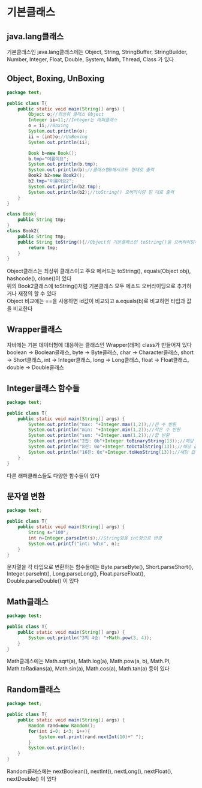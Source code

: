 # 기본클래스

## java.lang클래스
기본클래스인 java.lang클래스에는 Object, String, StringBuffer, StringBuilder, Number, Integer, Float, Double, System, Math, Thread, Class 가 있다   

## Object, Boxing, UnBoxing
```java
package test;

public class T{
    public static void main(String[] args) {
        Object o;//최상위 클래스 Object
        Integer ii=11;//Integer는 래퍼클래스
        o = ii;//Boxing
        System.out.println(o);
        ii = (int)o;//UnBoxing
        System.out.println(ii);

        Book b=new Book();
        b.tmp="이름이요";
        System.out.println(b.tmp);
        System.out.println(b);//클래스명@해시코드 형태로 출력
        Book2 b2=new Book2();
        b2.tmp="이름이요2";
        System.out.println(b2.tmp);
        System.out.println(b2);//toString() 오버라이딩 된 대로 출력
    }
}

class Book{
    public String tmp;
}
class Book2{
    public String tmp;
    public String toString(){//Object의 기본클래스인 toString()을 오버라이딩하여 개인적으로 작성한 클래스에 기능을 부여한다
        return tmp;
    }
}
```
Object클래스는 최상위 클래스이고 주요 메서드는 toString(), equals(Object obj), hashcode(), clone()이 있다   
위의 Book2클래스에 toString()처럼 기본클래스 모두 메소드 오버라이딩으로 추가하거나 재정의 할 수 있다   
Object 비교에는 ==을 사용하면 id값이 비교되고 a.equals(b)로 비교하면 타입과 값을 비교한다   

## Wrapper클래스
자바에는 기본 데이터형에 대응하는 클래스인 Wrapper(래퍼) class가 만들어져 있다   
boolean -> Boolean클래스, byte -> Byte클래스, char -> Character클래스, short -> Short클래스, int -> Integer클래스, long -> Long클래스, float -> Float클래스, double -> Double클래스   

## Integer클래스 함수들
```java
package test;

public class T{
    public static void main(String[] args) {
        System.out.println("max: "+Integer.max(1,2));//큰 수 반환
        System.out.println("min: "+Integer.min(1,2));//작은 수 반환
        System.out.println("sum: "+Integer.sum(1,2));//합 반환
        System.out.println("2진: 0b"+Integer.toBinaryString(13));//해당 값 2진수 반환
        System.out.println("8진: 0o"+Integer.toOctalString(13));//해당 값 8진수 반환
        System.out.println("16진: 0x"+Integer.toHexString(13));//해당 값 16진수 반환
    }
}
```
다른 래퍼클래스들도 다양한 함수들이 있다   

## 문자열 변환
```java
package test;

public class T{
    public static void main(String[] args) {
        String s="100";
        int n=Integer.parseInt(s);//String형을 int형으로 변경
        System.out.printf("int: %d\n", n);
    }
}
```
문자열을 각 타입으로 변환하는 함수들에는 Byte.parseByte(), Short.parseShort(), Integer.parseInt(), Long.parseLong(), Float.parseFloat(), Double.parseDouble() 이 있다   

## Math클래스
```java
package test;

public class T{
    public static void main(String[] args) {
        System.out.println("3의 4승: "+Math.pow(3, 4));
    }
}
```
Math클래스에는 Math.sqrt(a), Math.log(a), Math.pow(a, b), Math.PI, Math.toRadians(a), Math.sin(a), Math.cos(a), Math.tan(a) 등이 있다   

## Random클래스
```java
package test;

public class T{
    public static void main(String[] args) {
        Random rand=new Random();
        for(int i=0; i<3; i++){
            System.out.print(rand.nextInt(10)+" ");
        }
        System.out.println();
    }
}
```
Random클래스에는 nextBoolean(), nextInt(), nextLong(), nextFloat(), nextDouble() 이 있다   
